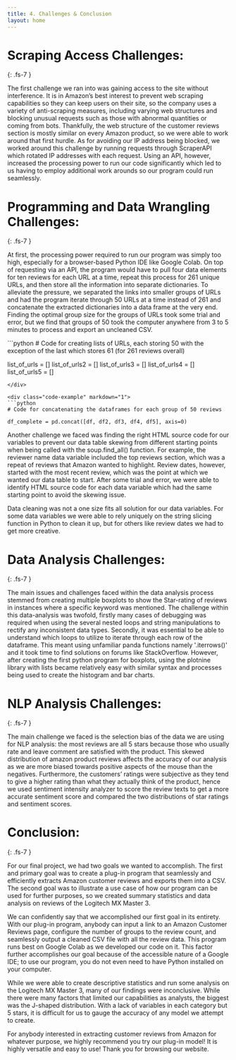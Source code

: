 ```yaml
---
title: 4. Challenges & Conclusion
layout: home
---
```


# **Scraping Access Challenges:**
{: .fs-7 }

The first challenge we ran into was gaining access to the site without interference. It is in Amazon’s best interest to prevent web scraping capabilities so they can keep users on their site, so the company uses a variety of anti-scraping measures, including varying web structures and blocking unusual requests such as those with abnormal quantities or coming from bots. Thankfully, the web structure of the customer reviews section is mostly similar on every Amazon product, so we were able to work around that first hurdle. As for avoiding our IP address being blocked, we worked around this challenge by running requests through ScraperAPI which rotated IP addresses with each request. Using an API, however, increased the processing power to run our code significantly which led to us having to employ additional work arounds so our program could run seamlessly.

# **Programming and Data Wrangling Challenges:**
{: .fs-7 }

At first, the processing power required to run our program was simply too high, especially for a browser-based Python IDE like Google Colab. On top of requesting via an API, the program would have to pull four data elements for ten reviews for each URL at a time, repeat this process for 261 unique URLs, and then store all the information into separate dictionaries. To alleviate the pressure, we separated the links into smaller groups of URLs and had the program iterate through 50 URLs at a time instead of 261 and concatenate the extracted dictionaries into a data frame at the very end. Finding the optimal group size for the groups of URLs took some trial and error, but we find that groups of 50 took the computer anywhere from 3 to 5 minutes to process and export an uncleaned CSV.

<div class="code-example" markdown="1">
```python
# Code for creating lists of URLs, each storing 50 with the exception of the last which stores 61 (for 261 reviews overall)

list_of_urls = []
list_of_urls2 = []
list_of_urls3 = []
list_of_urls4 = []
list_of_urls5 = []
```
</div>

<div class="code-example" markdown="1">
```python
# Code for concatenating the dataframes for each group of 50 reviews

df_complete = pd.concat([df, df2, df3, df4, df5], axis=0)
```
</div>

Another challenge we faced was finding the right HTML source code for our variables to prevent our data table skewing from different starting points when being called with the soup.find_all() function. For example, the reviewer name data variable included the top reviews section, which was a repeat of reviews that Amazon wanted to highlight. Review dates, however, started with the most recent review, which was the point at which we wanted our data table to start. After some trial and error, we were able to identify HTML source code for each data variable which had the same starting point to avoid the skewing issue.

Data cleaning was not a one size fits all solution for our data variables. For some data variables we were able to rely uniquely on the string slicing function in Python to clean it up, but for others like review dates we had to get more creative. 

# **Data Analysis Challenges:**
{: .fs-7 }

The main issues and challenges faced within the data analysis process stemmed from creating multiple boxplots to show the Star-rating of reviews in instances where a specific keyword was mentioned. The challenge within this data-analysis was twofold, firstly many cases of debugging was required when using the several nested loops and string manipulations to rectify any inconsistent data types. Secondly, it was essential to be able to understand which loops to utilize to iterate through each row of the dataframe. This meant using unfamiliar panda functions namely '.iterrows()' and it took time to find solutions on forums like StackOverflow. However, after creating the first python program for boxplots, using the plotnine library with lists became relatively easy with similar syntax and processes being used to create the histogram and bar charts.

# **NLP Analysis Challenges:**
{: .fs-7 }
 
The main challenge we faced is the selection bias of the data we are using for NLP analysis: the most reviews are all 5 stars because those who usually rate and leave comment are satisfied with the product. This skewed distribution of amazon product reviews affects the accuracy of our analysis as we are more biased towards positive aspects of the mouse than the negatives. Furthermore, the customers’ ratings were subjective as they tend to give a higher rating than what they actually think of the product, hence we used sentiment intensity analyzer to score the review texts to get a more accurate sentiment score and compared the two distributions of star ratings and sentiment scores.   

# **Conclusion:**
{: .fs-7 }

For our final project, we had two goals we wanted to accomplish. The first and primary goal was to create a plug-in program that seamlessly and efficiently extracts Amazon customer reviews and exports them into a CSV. The second goal was to illustrate a use case of how our program can be used for further purposes, so we created summary statistics and data analysis on reviews of the Logitech MX Master 3.

We can confidently say that we accomplished our first goal in its entirety. With our plug-in program, anybody can input a link to an Amazon Customer Reviews page, configure the number of groups to the review count, and seamlessly output a cleaned CSV file with all the review data. This program runs best on Google Colab as we developed our code on it. This factor further accomplishes our goal because of the accessible nature of a Google IDE; to use our program, you do not even need to have Python installed on your computer.

While we were able to create descriptive statistics and run some analysis on the Logitech MX Master 3, many of our findings were inconclusive. While there were many factors that limited our capabilities as analysts, the biggest was the J-shaped distribution. With a lack of variables in each category but 5 stars, it is difficult for us to gauge the accuracy of any model we attempt to create. 

For anybody interested in extracting customer reviews from Amazon for whatever purpose, we highly recommend you try our plug-in model! It is highly versatile and easy to use! Thank you for browsing our website.



